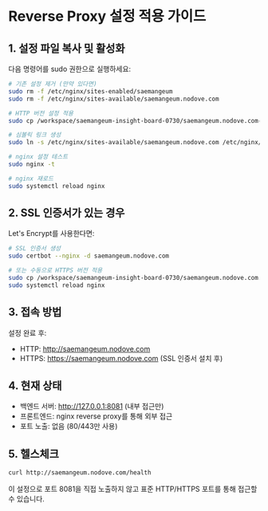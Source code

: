 # Reverse Proxy 설정 적용 가이드

## 1. 설정 파일 복사 및 활성화

다음 명령어를 sudo 권한으로 실행하세요:

```bash
# 기존 설정 제거 (만약 있다면)
sudo rm -f /etc/nginx/sites-enabled/saemangeum
sudo rm -f /etc/nginx/sites-available/saemangeum.nodove.com

# HTTP 버전 설정 적용
sudo cp /workspace/saemangeum-insight-board-0730/saemangeum.nodove.com-http.conf /etc/nginx/sites-available/saemangeum.nodove.com

# 심볼릭 링크 생성
sudo ln -s /etc/nginx/sites-available/saemangeum.nodove.com /etc/nginx/sites-enabled/

# nginx 설정 테스트
sudo nginx -t

# nginx 재로드
sudo systemctl reload nginx
```

## 2. SSL 인증서가 있는 경우

Let's Encrypt를 사용한다면:

```bash
# SSL 인증서 생성
sudo certbot --nginx -d saemangeum.nodove.com

# 또는 수동으로 HTTPS 버전 적용
sudo cp /workspace/saemangeum-insight-board-0730/saemangeum.nodove.com.conf /etc/nginx/sites-available/saemangeum.nodove.com
sudo systemctl reload nginx
```

## 3. 접속 방법

설정 완료 후:
- HTTP: http://saemangeum.nodove.com
- HTTPS: https://saemangeum.nodove.com (SSL 인증서 설치 후)

## 4. 현재 상태

- 백엔드 서버: http://127.0.0.1:8081 (내부 접근만)
- 프론트엔드: nginx reverse proxy를 통해 외부 접근
- 포트 노출: 없음 (80/443만 사용)

## 5. 헬스체크

```bash
curl http://saemangeum.nodove.com/health
```

이 설정으로 포트 8081을 직접 노출하지 않고 표준 HTTP/HTTPS 포트를 통해 접근할 수 있습니다.